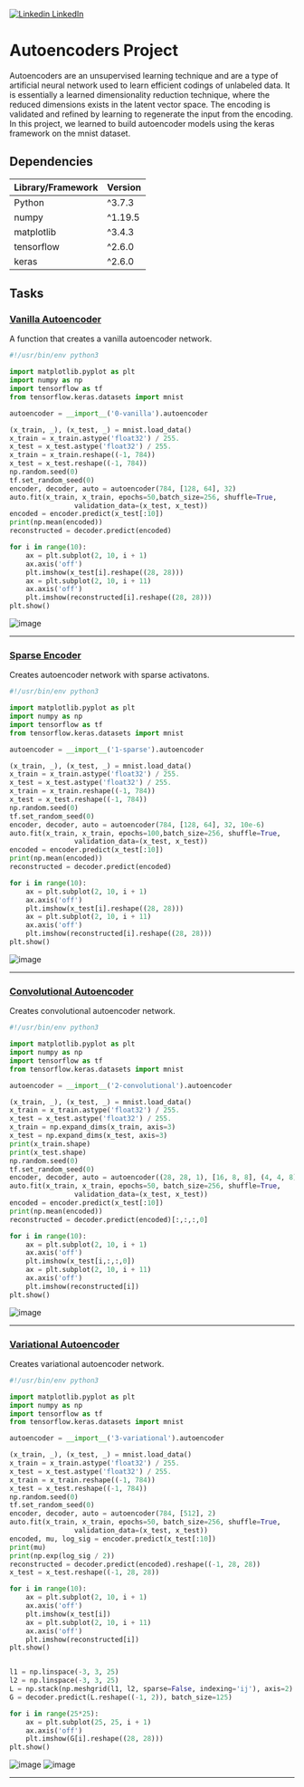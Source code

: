 [![Linkedin](https://i.stack.imgur.com/gVE0j.png) LinkedIn](https://www.linkedin.com/in/AnthonyArmoursProfile)

# Autoencoders Project
Autoencoders are an unsupervised learning technique and are a type of artificial neural network used to learn efficient codings of unlabeled data. It is essentially a learned dimensionality reduction technique, where the reduced dimensions exists in the latent vector space. The encoding is validated and refined by learning to regenerate the input from the encoding. In this project, we learned to build autoencoder models using the keras framework on the mnist dataset.

## Dependencies
| Library/Framework  | Version |
| ------------------ | ------- |
| Python             | ^3.7.3  |
| numpy              | ^1.19.5 |
| matplotlib         | ^3.4.3  |
| tensorflow         | ^2.6.0  |
| keras              | ^2.6.0  |

## Tasks

### [Vanilla Autoencoder](https://github.com/AnthonyArmour/holbertonschool-machine_learning/blob/master/unsupervised_learning/0x00-autoencoders/0-vanilla.py "Valnilla Autoencoder")
A function that creates a vanilla autoencoder network.

``` python
#!/usr/bin/env python3

import matplotlib.pyplot as plt
import numpy as np
import tensorflow as tf
from tensorflow.keras.datasets import mnist

autoencoder = __import__('0-vanilla').autoencoder

(x_train, _), (x_test, _) = mnist.load_data()
x_train = x_train.astype('float32') / 255.
x_test = x_test.astype('float32') / 255.
x_train = x_train.reshape((-1, 784))
x_test = x_test.reshape((-1, 784))
np.random.seed(0)
tf.set_random_seed(0)
encoder, decoder, auto = autoencoder(784, [128, 64], 32)
auto.fit(x_train, x_train, epochs=50,batch_size=256, shuffle=True,
                validation_data=(x_test, x_test))
encoded = encoder.predict(x_test[:10])
print(np.mean(encoded))
reconstructed = decoder.predict(encoded)

for i in range(10):
    ax = plt.subplot(2, 10, i + 1)
    ax.axis('off')
    plt.imshow(x_test[i].reshape((28, 28)))
    ax = plt.subplot(2, 10, i + 11)
    ax.axis('off')
    plt.imshow(reconstructed[i].reshape((28, 28)))
plt.show()
```

![image](https://github.com/AnthonyArmour/holbertonschool-machine_learning/blob/master/unsupervised_learning/0x00-autoencoders/images/autoencoders-0.png)

---

### [Sparse Encoder](https://github.com/AnthonyArmour/holbertonschool-machine_learning/blob/master/unsupervised_learning/0x00-autoencoders/1-sparse.py "Sparse Encoder")
Creates autoencoder network with sparse activatons.

``` python
#!/usr/bin/env python3

import matplotlib.pyplot as plt
import numpy as np
import tensorflow as tf
from tensorflow.keras.datasets import mnist

autoencoder = __import__('1-sparse').autoencoder

(x_train, _), (x_test, _) = mnist.load_data()
x_train = x_train.astype('float32') / 255.
x_test = x_test.astype('float32') / 255.
x_train = x_train.reshape((-1, 784))
x_test = x_test.reshape((-1, 784))
np.random.seed(0)
tf.set_random_seed(0)
encoder, decoder, auto = autoencoder(784, [128, 64], 32, 10e-6)
auto.fit(x_train, x_train, epochs=100,batch_size=256, shuffle=True,
                validation_data=(x_test, x_test))
encoded = encoder.predict(x_test[:10])
print(np.mean(encoded))
reconstructed = decoder.predict(encoded)

for i in range(10):
    ax = plt.subplot(2, 10, i + 1)
    ax.axis('off')
    plt.imshow(x_test[i].reshape((28, 28)))
    ax = plt.subplot(2, 10, i + 11)
    ax.axis('off')
    plt.imshow(reconstructed[i].reshape((28, 28)))
plt.show()
```
![image](https://github.com/AnthonyArmour/holbertonschool-machine_learning/blob/master/unsupervised_learning/0x00-autoencoders/images/autoencoders-1.png)

---

### [Convolutional Autoencoder](https://github.com/AnthonyArmour/holbertonschool-machine_learning/blob/master/unsupervised_learning/0x00-autoencoders/2-convolutional.py "Convolutional Autoencoder")
Creates convolutional autoencoder network.

``` python
#!/usr/bin/env python3

import matplotlib.pyplot as plt
import numpy as np
import tensorflow as tf
from tensorflow.keras.datasets import mnist

autoencoder = __import__('2-convolutional').autoencoder

(x_train, _), (x_test, _) = mnist.load_data()
x_train = x_train.astype('float32') / 255.
x_test = x_test.astype('float32') / 255.
x_train = np.expand_dims(x_train, axis=3)
x_test = np.expand_dims(x_test, axis=3)
print(x_train.shape)
print(x_test.shape)
np.random.seed(0)
tf.set_random_seed(0)
encoder, decoder, auto = autoencoder((28, 28, 1), [16, 8, 8], (4, 4, 8))
auto.fit(x_train, x_train, epochs=50, batch_size=256, shuffle=True,
                validation_data=(x_test, x_test))
encoded = encoder.predict(x_test[:10])
print(np.mean(encoded))
reconstructed = decoder.predict(encoded)[:,:,:,0]

for i in range(10):
    ax = plt.subplot(2, 10, i + 1)
    ax.axis('off')
    plt.imshow(x_test[i,:,:,0])
    ax = plt.subplot(2, 10, i + 11)
    ax.axis('off')
    plt.imshow(reconstructed[i])
plt.show()
```
![image](https://github.com/AnthonyArmour/holbertonschool-machine_learning/blob/master/unsupervised_learning/0x00-autoencoders/images/autoencoders-2.png)

---

### [Variational Autoencoder](https://github.com/AnthonyArmour/holbertonschool-machine_learning/blob/master/unsupervised_learning/0x00-autoencoders/3-variational.py "Variational Autoencoder")
Creates variational autoencoder network.

``` python
#!/usr/bin/env python3

import matplotlib.pyplot as plt
import numpy as np
import tensorflow as tf
from tensorflow.keras.datasets import mnist

autoencoder = __import__('3-variational').autoencoder

(x_train, _), (x_test, _) = mnist.load_data()
x_train = x_train.astype('float32') / 255.
x_test = x_test.astype('float32') / 255.
x_train = x_train.reshape((-1, 784))
x_test = x_test.reshape((-1, 784))
np.random.seed(0)
tf.set_random_seed(0)
encoder, decoder, auto = autoencoder(784, [512], 2)
auto.fit(x_train, x_train, epochs=50, batch_size=256, shuffle=True,
                validation_data=(x_test, x_test))
encoded, mu, log_sig = encoder.predict(x_test[:10])
print(mu)
print(np.exp(log_sig / 2))
reconstructed = decoder.predict(encoded).reshape((-1, 28, 28))
x_test = x_test.reshape((-1, 28, 28))

for i in range(10):
    ax = plt.subplot(2, 10, i + 1)
    ax.axis('off')
    plt.imshow(x_test[i])
    ax = plt.subplot(2, 10, i + 11)
    ax.axis('off')
    plt.imshow(reconstructed[i])
plt.show()


l1 = np.linspace(-3, 3, 25)
l2 = np.linspace(-3, 3, 25)
L = np.stack(np.meshgrid(l1, l2, sparse=False, indexing='ij'), axis=2)
G = decoder.predict(L.reshape((-1, 2)), batch_size=125)

for i in range(25*25):
    ax = plt.subplot(25, 25, i + 1)
    ax.axis('off')
    plt.imshow(G[i].reshape((28, 28)))
plt.show()
```
![image](https://github.com/AnthonyArmour/holbertonschool-machine_learning/blob/master/unsupervised_learning/0x00-autoencoders/images/autoencoder-3-1.png)
![image](https://github.com/AnthonyArmour/holbertonschool-machine_learning/blob/master/unsupervised_learning/0x00-autoencoders/images/autoencoder-3-2.png)

---
